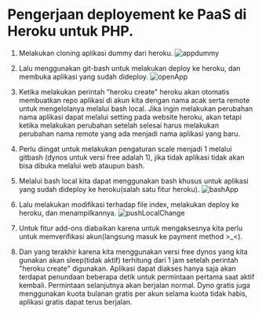 <h1> Pengerjaan deployement ke PaaS di Heroku untuk PHP. </h1>


1. Melakukan cloning aplikasi dummy dari heroku.
![appdummy](/img/appDummyByHeroku.jpg)

2. Lalu menggunakan git-bash untuk melakukan deploy ke heroku, dan membuka aplikasi yang sudah dideploy.
![openApp](/img/hasilDeploy.jpg)

3. Ketika melakukan perintah "heroku create" heroku akan otomatis membuatkan repo aplikasi di akun kita dengan nama acak serta remote untuk mengelolanya melalui bash local. Jika ingin melakukan perubahan nama aplikasi dapat melalui setting pada website heroku, akan tetapi ketika melakukan perubahan setelah selesai harus melakukan perubahan nama remote yang ada menjadi nama aplikasi yang baru.

4. Perlu diingat untuk melakukan pengaturan scale menjadi 1 melalui gitbash (dynos untuk versi free adalah 1), jika tidak aplikasi tidak akan bisa dibuka melalui web ataupun bash.

5. Melalui bash local kita dapat menggunakan bash khusus untuk aplikasi yang sudah dideploy ke heroku(salah satu fitur heroku).
![bashApp](/img/bashAppheroku.jpg)

6. Lalu melakukan modifikasi terhadap file index, melakukan deploy ke heroku, dan menampilkannya.
![pushLocalChange](/img/hasiltambahcomposer.jpg)

7. Untuk fitur add-ons diabaikan karena untuk mengaksesnya kita perlu untuk memverifikasi akun(langsung masuk ke payment method >_<).

8. Dan yang terakhir karena kita menggunakan versi free dynos yang kita gunakan akan sleep(tidak aktif) terhitung dari 1 jam setelah perintah "heroku create" digunakan. Aplikasi dapat diakses hanya saja akan terdapat penundaan beberapa detik untuk permintaan pertama saat aktif kembali. Permintaan selanjutnya akan berjalan normal. Dyno gratis juga menggunakan kuota bulanan gratis per akun selama kuota tidak habis, aplikasi gratis dapat terus berjalan.